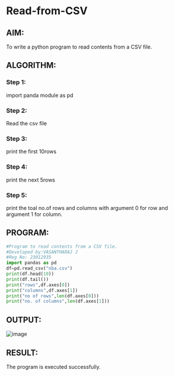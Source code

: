 # Read-from-CSV

## AIM:
To write a python program to read contents from a CSV file.
## ALGORITHM:
### Step 1:
import panda module as pd
### Step 2:
Read the csv file
### Step 3:
print the first 10rows
### Step 4:
print the next 5rows
### Step 5:
print the toal no.of rows and columns with argument 0 for row and argument 1 for column.
## PROGRAM:
```python
#Program to read contents from a CSV file.
#Developed by:VASANTHARAJ J
#Reg No: 23012935
import pandas as pd
df=pd.read_csv("nba.csv")
print(df.head(10))
print(df.tail())
print("rows",df.axes[0])
print("columns",df.axes[1])
print("no of rows",len(df.axes[0]))
print("no. of columns",len(df.axes[1]))
```
## OUTPUT:
![image](https://github.com/Vasanth2k4/Read-from-CSV/assets/147139769/819559a7-1a03-49e0-ae0a-b3ad0e2308f0)

## RESULT:
The program is executed successfully.
